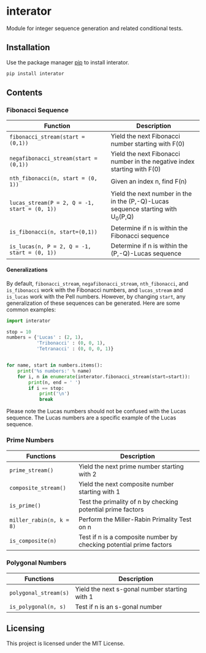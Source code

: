 # interator
Module for integer sequence generation and related conditional tests.

## Installation
Use the package manager [pip](https://pip.pypa.io/en/stable/) to install interator.
```bash
pip install interator
```

## Contents
### Fibonacci Sequence

| **Function**                                  | **Description**                                                                            |
|-----------------------------------------------|--------------------------------------------------------------------------------------------|
| `fibonacci_stream(start = (0,1))`             | Yield the next Fibonacci number starting with F(0)                                         |
| `negafibonacci_stream(start = (0,1))`         | Yield the next Fibonacci number in the negative index starting with F(0)                   |
| `nth_fibonacci(n, start = (0, 1))`            | Given an index n, find F(n)                                                                |
| `lucas_stream(P = 2, Q = -1, start = (0, 1))` | Yield the next number in the in the (P,-Q)-Lucas sequence starting with U<sub>0</sub>(P,Q) |
| `is_fibonacci(n, start=(0,1))`                | Determine if n is within the Fibonacci sequence                                            |
| `is_lucas(n, P = 2, Q = -1, start = (0, 1))`  | Determine if n is within the (P,-Q)-Lucas sequence                                         |

#### Generalizations
By default, `fibonacci_stream`, `negafibonacci_stream`, `nth_fibonacci`, and `is_fibonacci` work with the Fibonacci numbers, and `lucas_stream` and `is_lucas` work with the Pell numbers. However, by changing `start`, any generalization of these sequences can be generated. Here are some common examples:

```python
import interator

stop = 10
numbers = {'Lucas' : (2, 1),
           'Tribonacci' : (0, 0, 1),
           'Tetranacci' : (0, 0, 0, 1)}


for name, start in numbers.items():
    print('%s numbers:' % name)
    for i, n in enumerate(interator.fibonacci_stream(start=start)):
        print(n, end = ' ')
        if i == stop:
            print('\n')
            break
```

Please note the Lucas numbers should not be confused with the Lucas sequence. The Lucas numbers are a specific example of the Lucas sequence.

### Prime Numbers
| **Functions**            | **Description**                                                     |
|--------------------------|---------------------------------------------------------------------|
| `prime_stream()`         | Yield the next prime number starting with 2                         |
| `composite_stream()`     | Yield the next composite number starting with 1                     |
| `is_prime()`             | Test the primality of n by checking potential prime factors         |
| `miller_rabin(n, k = 8)` | Perform the Miller-Rabin Primality Test on n                        |
| `is_composite(n)`        | Test if n is a composite number by checking potential prime factors |

### Polygonal Numbers
| **Functions**           | **Description**                               |
|-------------------------|-----------------------------------------------|
| `polygonal_stream(s)`   | Yield the next s-gonal number starting with 1 |
| `is_polygonal(n, s)`    | Test if n is an s-gonal number                |

## Licensing
This project is licensed under the MIT License.
